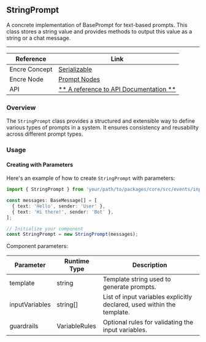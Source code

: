 ## StringPrompt

A concrete implementation of BasePrompt for text-based prompts. This class stores a string value and provides methods to output this value as a string or a chat message.

---

| Reference | Link |
| --- | --- |
| Encre Concept | [Serializable](**-a-link-to-the-corresponding-concept-documentation-**) |
| Encre Node | [Prompt Nodes](**-a-link-to-the-corresponding-node-documentation-**) |
| API | [** A reference to API Documentation **](**-a-link-to-the-corresponding-api-documentation-**) |

### Overview

The `StringPrompt` class provides a structured and extensible way to define various types of prompts in a system. It ensures consistency and reusability across different prompt types.


### Usage

#### Creating with Parameters

Here's an example of how to create `StringPrompt` with parameters:

```typescript
import { StringPrompt } from 'your/path/to/packages/core/src/events/input/load/prompts/chat.ts';

const messages: BaseMessage[] = [
  { text: 'Hello', sender: 'User' },
  { text: 'Hi there!', sender: 'Bot' },
];

// Initialize your component
const StringPrompt = new StringPrompt(messages);
```

Component parameters:

| Parameter | Runtime Type | Description |
| --- | --- | --- |
| template | string | Template string used to generate prompts. |
| inputVariables | string[] | List of input variables explicitly declared, used within the template. |
| guardrails | VariableRules | Optional rules for validating the input variables.|



